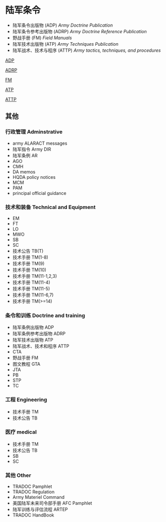 # 陆军条令

* 陆军条令出版物 (ADP) *Army Doctrine Publication*
* 陆军条令参考出版物 (ADRP) *Army Doctrine Reference Publication*
* 野战手册 (FM) *Field Manuals*
* 陆军技术出版物 (ATP) *Army Techniques Publication*
* 陆军战术、技术与程序 (ATTP) *Army tactics, techniques, and procedures*

[ADP](./ADP.md ':include')

[ADRP](./ADRP.md ':include')

[FM](./FM.md ':include')

[ATP](./ATP.md ':include')

[ATTP](./ATTP.md ':include')

## 其他

### 行政管理 Adminstrative

* army ALARACT messages
* 陆军指令 Army DIR
* 陆军条例 AR
* AGO
* CMH
* DA memos
* HQDA policy notices
* MCM
* PAM
* principal official guidance

### 技术和装备 Technical and Equipment

* EM
* FT
* LO
* MWO
* SB
* SC
* 技术公告 TB(T)
* 技术手册 TM(1-8)
* 技术手册 TM(9)
* 技术手册 TM(10)
* 技术手册 TM(11-1,2,3)
* 技术手册 TM(11-4)
* 技术手册 TM(11-5)
* 技术手册 TM(11-6,7)
* 技术手册 TM(>=14)

### 条令和训练 Doctrine and training

* 陆军条例出版物 ADP
* 陆军条例参考出版物 ADRP
* 陆军技术出版物 ATP
* 陆军战术、技术和程序 ATTP
* CTA
* 野战手册 FM
* 图文教程 GTA
* JTA
* PB
* STP
* TC

### 工程 Engineering

* 技术手册 TM
* 技术公告 TB

### 医疗 medical

* 技术手册 TM
* 技术公告 TB
* SB
* SC

### 其他 Other

* TRADOC Pamphlet
* TRADOC Regulation
* Army Materiel Command
* 美国陆军未来司令部手册 AFC Pamphlet
* 陆军训练与评估流程 ARTEP
* TRADOC HandBook
